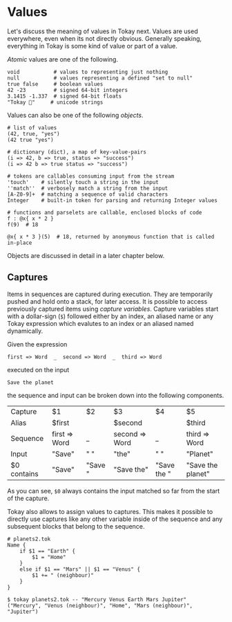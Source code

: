 # Values

Let's discuss the meaning of values in Tokay next. Values are used everywhere, even when its not directly obvious. Generally speaking, everything in Tokay is some kind of value or part of a value.

*Atomic* values are one of the following.

```tokay
void           # values to representing just nothing
null           # values representing a defined "set to null"
true false     # boolean values
42 -23         # signed 64-bit integers
3.1415 -1.337  # signed 64-bit floats
"Tokay 🦎"     # unicode strings
```

Values can also be one of the following *objects*.

```tokay
# list of values
(42, true, "yes")
(42 true "yes")

# dictionary (dict), a map of key-value-pairs
(i => 42, b => true, status => "success")
(i => 42 b => true status => "success")

# tokens are callables consuming input from the stream
'touch'    # silently touch a string in the input
''match''  # verbosely match a string from the input
[A-Z0-9]+  # matching a sequence of valid characters
Integer    # built-in token for parsing and returning Integer values

# functions and parselets are callable, enclosed blocks of code
f : @x{ x * 2 }
f(9)  # 18

@x{ x * 3 }(5)  # 18, returned by anonymous function that is called in-place
```

Objects are discussed in detail in a later chapter below.


## Captures

Items in sequences are captured during execution. They are temporarily pushed and hold onto a stack, for later access. It is possible to access previously captured items using *capture variables*. Capture variables start with a dollar-sign (`$`) followed either by an index, an aliased name or any Tokay expression which evalutes to an index or an aliased named dynamically.

Given the expression
```tokay
first => Word  _  second => Word  _  third => Word
```
executed on the input
```
Save the planet
```
the sequence and input can be broken down into the following components.
<table>
    <tr>
        <td class="title">
            Capture
        </td>
        <td>
            $1
        </td>
        <td>
            $2
        </td>
        <td>
            $3
        </td>
        <td>
            $4
        </td>
        <td>
            $5
        </td>
    </tr>
    <tr>
        <td class="title">
            Alias
        </td>
        <td>
            $first
        </td>
        <td></td>
        <td>
            $second
        </td>
        <td></td>
        <td>
            $third
        </td>
    </tr>
    <tr>
        <td class="title">
            Sequence
        </td>
        <td>
            first => Word
        </td>
        <td>
            _
        </td>
        <td>
            second => Word
        </td>
        <td>
            _
        </td>
        <td>
            third => Word
        </td>
    </tr>
    <tr>
        <td class="title">
            Input
        </td>
        <td>
            "Save"
        </td>
        <td>
            " "
        </td>
        <td>
            "the"
        </td>
        <td>
            " "
        </td>
        <td>
            "Planet"
        </td>
    </tr>
    <tr>
        <td class="title">
            $0 contains
        </td>
        <td>
            "Save"
        </td>
        <td>
            "Save "
        </td>
        <td>
            "Save the"
        </td>
        <td>
            "Save the "
        </td>
        <td>
            "Save the planet"
        </td>
    </tr>
</table>

As you can see, `$0` always contains the input matched so far from the start of the capture.

Tokay also allows to assign values to captures. This makes it possible to directly use captures like any other variable inside of the sequence and any subsequent blocks that belong to the sequence.

```tokay
# planets2.tok
Name {
    if $1 == "Earth" {
        $1 = "Home"
    }
    else if $1 == "Mars" || $1 == "Venus" {
        $1 += " (neighbour)"
    }
}
```

```shell
$ tokay planets2.tok -- "Mercury Venus Earth Mars Jupiter"
("Mercury", "Venus (neighbour)", "Home", "Mars (neighbour)", "Jupiter")
```
